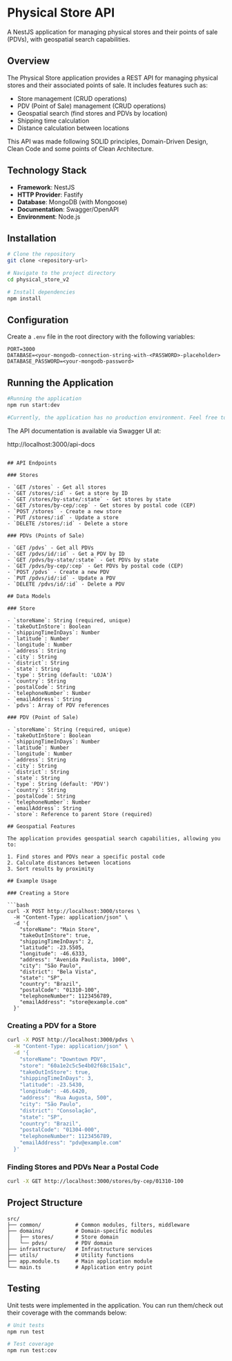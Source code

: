 # Physical Store API

A NestJS application for managing physical stores and their points of sale (PDVs), with geospatial search capabilities.

## Overview

The Physical Store application provides a REST API for managing physical stores and their associated points of sale. It includes features such as:

- Store management (CRUD operations)
- PDV (Point of Sale) management (CRUD operations)
- Geospatial search (find stores and PDVs by location)
- Shipping time calculation
- Distance calculation between locations

This API was made following SOLID principles, Domain-Driven Design, Clean Code and some points of Clean Architecture.

## Technology Stack

- **Framework**: NestJS
- **HTTP Provider**: Fastify
- **Database**: MongoDB (with Mongoose)
- **Documentation**: Swagger/OpenAPI
- **Environment**: Node.js

## Installation

```bash
# Clone the repository
git clone <repository-url>

# Navigate to the project directory
cd physical_store_v2

# Install dependencies
npm install
```

## Configuration

Create a `.env` file in the root directory with the following variables:

```
PORT=3000
DATABASE=<your-mongodb-connection-string-with-<PASSWORD>-placeholder>
DATABASE_PASSWORD=<your-mongodb-password>
```

## Running the Application

```bash
#Running the application
npm run start:dev

#Currently, the application has no production environment. Feel free to create one and refactor the code according to your needs

```
The API documentation is available via Swagger UI at:

http://localhost:3000/api-docs
```

## API Endpoints

### Stores

- `GET /stores` - Get all stores
- `GET /stores/:id` - Get a store by ID
- `GET /stores/by-state/:state` - Get stores by state
- `GET /stores/by-cep/:cep` - Get stores by postal code (CEP)
- `POST /stores` - Create a new store
- `PUT /stores/:id` - Update a store
- `DELETE /stores/:id` - Delete a store

### PDVs (Points of Sale)

- `GET /pdvs` - Get all PDVs
- `GET /pdvs/id/:id` - Get a PDV by ID
- `GET /pdvs/by-state/:state` - Get PDVs by state
- `GET /pdvs/by-cep/:cep` - Get PDVs by postal code (CEP)
- `POST /pdvs` - Create a new PDV
- `PUT /pdvs/id/:id` - Update a PDV
- `DELETE /pdvs/id/:id` - Delete a PDV

## Data Models

### Store

- `storeName`: String (required, unique)
- `takeOutInStore`: Boolean
- `shippingTimeInDays`: Number
- `latitude`: Number
- `longitude`: Number
- `address`: String
- `city`: String
- `district`: String
- `state`: String
- `type`: String (default: 'LOJA')
- `country`: String
- `postalCode`: String
- `telephoneNumber`: Number
- `emailAddress`: String
- `pdvs`: Array of PDV references

### PDV (Point of Sale)

- `storeName`: String (required, unique)
- `takeOutInStore`: Boolean
- `shippingTimeInDays`: Number
- `latitude`: Number
- `longitude`: Number
- `address`: String
- `city`: String
- `district`: String
- `state`: String
- `type`: String (default: 'PDV')
- `country`: String
- `postalCode`: String
- `telephoneNumber`: Number
- `emailAddress`: String
- `store`: Reference to parent Store (required)

## Geospatial Features

The application provides geospatial search capabilities, allowing you to:

1. Find stores and PDVs near a specific postal code
2. Calculate distances between locations
3. Sort results by proximity

## Example Usage

### Creating a Store

```bash
curl -X POST http://localhost:3000/stores \
  -H "Content-Type: application/json" \
  -d '{
    "storeName": "Main Store",
    "takeOutInStore": true,
    "shippingTimeInDays": 2,
    "latitude": -23.5505,
    "longitude": -46.6333,
    "address": "Avenida Paulista, 1000",
    "city": "São Paulo",
    "district": "Bela Vista",
    "state": "SP",
    "country": "Brazil",
    "postalCode": "01310-100",
    "telephoneNumber": 1123456789,
    "emailAddress": "store@example.com"
  }'
```

### Creating a PDV for a Store

```bash
curl -X POST http://localhost:3000/pdvs \
  -H "Content-Type: application/json" \
  -d '{
    "storeName": "Downtown PDV",
    "store": "60a1e2c5c5e4b02f68c15a1c",
    "takeOutInStore": true,
    "shippingTimeInDays": 3,
    "latitude": -23.5430,
    "longitude": -46.6420,
    "address": "Rua Augusta, 500",
    "city": "São Paulo",
    "district": "Consolação",
    "state": "SP",
    "country": "Brazil",
    "postalCode": "01304-000",
    "telephoneNumber": 1123456789,
    "emailAddress": "pdv@example.com"
  }'
```

### Finding Stores and PDVs Near a Postal Code

```bash
curl -X GET http://localhost:3000/stores/by-cep/01310-100
```

## Project Structure

```
src/
├── common/           # Common modules, filters, middleware
├── domains/          # Domain-specific modules
│   ├── stores/       # Store domain
│   └── pdvs/         # PDV domain
├── infrastructure/   # Infrastructure services
├── utils/            # Utility functions
├── app.module.ts     # Main application module
└── main.ts           # Application entry point
```

## Testing

Unit tests were implemented in the application. You can run them/check out their coverage with the commands below:

```bash
# Unit tests
npm run test

# Test coverage
npm run test:cov
```

